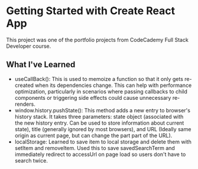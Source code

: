 # Getting Started with Create React App

This project was one of the portfolio projects from CodeCademy Full Stack Developer course.

## What I've Learned

- useCallBack(): This is used to memoize a function so that it only gets re-created when its dependencies change. This can help with performance optimization, particularly in scenarios where passing callbacks to child components or triggering side effects could cause unnecessary re-renders.
- window.history.pushState(): This method adds a new entry to browser's history stack. It takes three parameters: state object (associated with the new history entry. Can be used to store information about current state), title (generally ignored by most browsers), and URL (Ideally same origin as current page, but can change the part part of the URL).
- localStorage: Learned to save item to local storage and delete them with setItem and removeItem. Used this to save savedSearchTerm and immediately redirect to accessUrl on page load so users don't have to search twice.